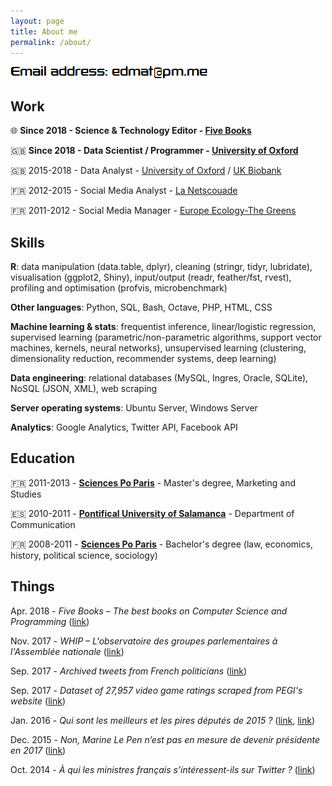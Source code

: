```yaml
---
layout: page
title: About me
permalink: /about/
---
```


![email](https://raw.githubusercontent.com/edomt/edomt.github.io/master/images/email.png)

## Work

🌐 **Since 2018 - Science & Technology Editor - [Five Books](https://fivebooks.com/)**

🇬🇧 **Since 2018 - Data Scientist / Programmer - [University of Oxford](https://www.phc.ox.ac.uk/)**

🇬🇧 2015-2018 - Data Analyst - [University of Oxford](https://www.ndph.ox.ac.uk/) / [UK Biobank](https://www.ukbiobank.ac.uk/)

🇫🇷 2012-2015 - Social Media Analyst - [La Netscouade](http://www.lanetscouade.com/)

🇫🇷 2011-2012 - Social Media Manager - [Europe Ecology-The Greens](http://eelv.fr/)


## Skills

**R**: data manipulation (data.table, dplyr), cleaning (stringr, tidyr, lubridate), visualisation (ggplot2, Shiny), input/output (readr, feather/fst, rvest), profiling and optimisation (profvis, microbenchmark)

**Other languages**: Python, SQL, Bash, Octave, PHP, HTML, CSS

**Machine learning & stats**: frequentist inference, linear/logistic regression, supervised learning (parametric/non-parametric algorithms, support vector machines, kernels, neural networks), unsupervised learning (clustering, dimensionality reduction, recommender systems, deep learning)

**Data engineering**: relational databases (MySQL, Ingres, Oracle, SQLite), NoSQL (JSON, XML), web scraping

**Server operating systems**: Ubuntu Server, Windows Server

**Analytics**: Google Analytics, Twitter API, Facebook API


## Education

🇫🇷 2011-2013 - [**Sciences Po Paris**](https://en.wikipedia.org/wiki/Sciences_Po) - Master's degree, Marketing and Studies

🇪🇸 2010-2011 - [**Pontifical University of Salamanca**](https://en.wikipedia.org/wiki/Pontifical_University_of_Salamanca) - Department of Communication

🇫🇷 2008-2011 - [**Sciences Po Paris**](https://en.wikipedia.org/wiki/Sciences_Po) - Bachelor's degree (law, economics, history, political science, sociology)


## Things

Apr. 2018 - *Five Books – The best books on Computer Science and Programming* ([link](https://fivebooks.com/best-books/programming-computer-science-ana-bell/))

Nov. 2017 - *WHIP – L'observatoire des groupes parlementaires à l'Assemblée nationale* ([link](https://redouad.shinyapps.io/WHIP/))

Sep. 2017 - *Archived tweets from French politicians* ([link](https://github.com/edomt/tweets_archive_FRpol))

Sep. 2017 - *Dataset of 27,957 video game ratings scraped from PEGI's website* ([link](https://github.com/edomt/pegi))

Jan. 2016 - *Qui sont les meilleurs et les pires députés de 2015 ?* ([link](https://www.lesechos.fr/15/01/2016/lesechos.fr/021620041874_qui-sont-les-meilleurs-et-les-pires-deputes-de-2015--.htm), [link](https://github.com/edomt/datapol))

Dec. 2015 - *Non, Marine Le Pen n’est pas en mesure de devenir présidente en 2017* ([link](https://medium.com/@edmathieu/non-marine-le-pen-n-est-pas-en-mesure-de-devenir-pr%C3%A9sidente-en-2017-859ebe516e5d))

Oct. 2014 - *À qui les ministres français s’intéressent-ils sur Twitter ?* ([link](https://medium.com/@edmathieu/a-qui-les-ministres-du-gouvernement-francais-sinteressent-ils-sur-twitter-4f21d2c98c2a))

